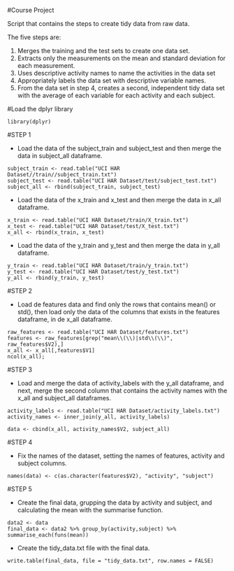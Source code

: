 #Course Project

Script that contains the steps to create tidy data from raw data.

The five steps are:

1. Merges the training and the test sets to create one data set.
2. Extracts only the measurements on the mean and standard deviation for each measurement. 
3. Uses descriptive activity names to name the activities in the data set
4. Appropriately labels the data set with descriptive variable names. 
5. From the data set in step 4, creates a second, independent tidy data set with the average of each variable for each activity and each subject.


#Load the dplyr library
```
library(dplyr)
```

#STEP 1

* Load the data of the subject_train and subject_test and then merge the data in subject_all dataframe.

```
subject_train <- read.table("UCI HAR Dataset//train//subject_train.txt")
subject_test <- read.table("UCI HAR Dataset/test/subject_test.txt")
subject_all <- rbind(subject_train, subject_test)
```

* Load the data of the x_train and x_test and then merge the data in  x_all dataframe.

```
x_train <- read.table("UCI HAR Dataset/train/X_train.txt")
x_test <- read.table("UCI HAR Dataset/test/X_test.txt")
x_all <- rbind(x_train, x_test)
```

* Load the data of the y_train and y_test and then merge the data in y_all dataframe.

```
y_train <- read.table("UCI HAR Dataset/train/y_train.txt")
y_test <- read.table("UCI HAR Dataset/test/y_test.txt")
y_all <- rbind(y_train, y_test)
```

#STEP 2

* Load de features data  and find only the rows that contains mean() or std(), then load only the data of the columns that exists in the features dataframe, in de x_all dataframe.

```
raw_features <- read.table("UCI HAR Dataset/features.txt")
features <- raw_features[grep("mean\\(\\)|std\\(\\)", raw_features$V2),]
x_all <- x_all[,features$V1]
ncol(x_all);
```

#STEP 3

* Load and merge the data of activity_labels with the y_all dataframe, and next, merge the second column that contains the activity names with the x_all and subject_all dataframes.

```
activity_labels <- read.table("UCI HAR Dataset/activity_labels.txt")
activity_names <- inner_join(y_all, activity_labels)

data <- cbind(x_all, activity_names$V2, subject_all)
```

#STEP 4

* Fix the names of the dataset, setting the names of features, activity and subject columns.

```
names(data) <- c(as.character(features$V2), "activity", "subject")
```

#STEP 5

* Create the final data, grupping the data by activity and subject, and calculating the mean with the summarise function.

```
data2 <- data
final_data <- data2 %>% group_by(activity,subject) %>% summarise_each(funs(mean))
```

* Create the tidy_data.txt file with the final data.

```
write.table(final_data, file = "tidy_data.txt", row.names = FALSE)
```